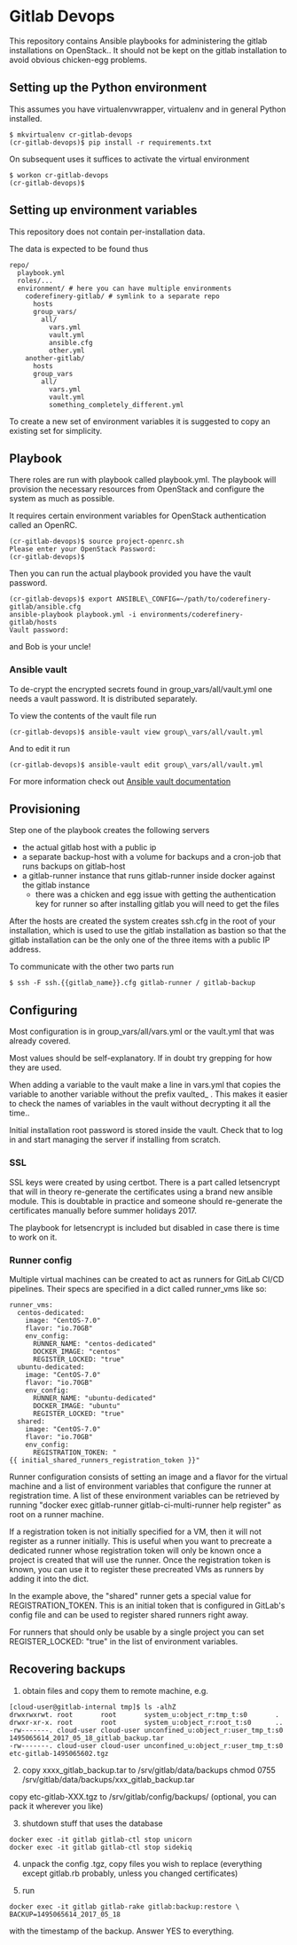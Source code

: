 # Gitlab Devops

This repository contains Ansible playbooks for administering the gitlab
installations on OpenStack.. It should not be kept on the gitlab installation
to avoid obvious chicken-egg problems.

## Setting up the Python environment

This assumes you have virtualenvwrapper, virtualenv and in general Python
installed.

    $ mkvirtualenv cr-gitlab-devops
    (cr-gitlab-devops)$ pip install -r requirements.txt

On subsequent uses it suffices to activate the virtual environment

    $ workon cr-gitlab-devops
    (cr-gitlab-devops)$

## Setting up environment variables

This repository does not contain per-installation data.

The data is expected to be found thus

```
repo/
  playbook.yml
  roles/...
  environment/ # here you can have multiple environments
    coderefinery-gitlab/ # symlink to a separate repo
      hosts
      group_vars/
        all/
          vars.yml
          vault.yml
          ansible.cfg
          other.yml
    another-gitlab/
      hosts
      group_vars
        all/
          vars.yml
          vault.yml
          something_completely_different.yml
```

To create a new set of environment variables it is suggested to copy an
existing set for simplicity.

## Playbook

There roles are run with playbook called playbook.yml. The playbook will provision
the necessary resources from OpenStack and configure the system as much as
possible.

It requires certain environment variables for OpenStack authentication called
an OpenRC.

    (cr-gitlab-devops)$ source project-openrc.sh
    Please enter your OpenStack Password:
    (cr-gitlab-devops)$

Then you can run the actual playbook provided you have the vault password.

    (cr-gitlab-devops)$ export ANSIBLE\_CONFIG=~/path/to/coderefinery-gitlab/ansible.cfg
    ansible-playbook playbook.yml -i environments/coderefinery-gitlab/hosts
    Vault password:

and Bob is your uncle!

### Ansible vault

To de-crypt the encrypted secrets found in group\_vars/all/vault.yml
one needs a vault password. It is distributed separately.

To view the contents of the vault file run

    (cr-gitlab-devops)$ ansible-vault view group\_vars/all/vault.yml

And to edit it run

    (cr-gitlab-devops)$ ansible-vault edit group\_vars/all/vault.yml

For more information check out  [Ansible vault
documentation](http://docs.ansible.com/ansible/playbooks_vault.html)

## Provisioning

Step one of the playbook creates the following servers

* the actual gitlab host with a public ip
* a separate backup-host with a volume for backups and a cron-job that runs
  backups on gitlab-host
* a gitlab-runner instance that runs gitlab-runner inside docker against the gitlab instance
  * there was a chicken and egg issue with getting the authentication key for
    runner so after installing gitlab you will need to get the files

After the hosts are created the system creates ssh.cfg in the root of your
installation, which is used to use the gitlab installation as bastion so that
the gitlab installation can be the only one of the three items with a public
IP address.

To communicate with the other two parts run

    $ ssh -F ssh.{{gitlab_name}}.cfg gitlab-runner / gitlab-backup

## Configuring

Most configuration is in group\_vars/all/vars.yml or the vault.yml that was
already covered.

Most values should be self-explanatory. If in doubt try grepping for how they
are used.

When adding a variable to the vault make a line in vars.yml that copies the
variable to another variable without the prefix vaulted\_ . This makes it
easier to check the names of variables in the vault without decrypting it all the time..

Initial installation root password is stored inside the vault. Check that to
log in and start managing the server if installing from scratch.

### SSL

SSL keys were created by using certbot. There is a part called letsencrypt
that will in theory re-generate the certificates using a brand new ansible
module. This is doubtable in practice and someone should re-generate the
certificates manually before summer holidays 2017.

The playbook for letsencrypt is included but disabled in case there is time to
work on it.

### Runner config

Multiple virtual machines can be created to act as runners for GitLab CI/CD
pipelines. Their specs are specified in a dict called runner_vms like so:

```
runner_vms:
  centos-dedicated:
    image: "CentOS-7.0"
    flavor: "io.70GB"
    env_config:
      RUNNER_NAME: "centos-dedicated"
      DOCKER_IMAGE: "centos"
      REGISTER_LOCKED: "true"
  ubuntu-dedicated:
    image: "CentOS-7.0"
    flavor: "io.70GB"
    env_config:
      RUNNER_NAME: "ubuntu-dedicated"
      DOCKER_IMAGE: "ubuntu"
      REGISTER_LOCKED: "true"
  shared:
    image: "CentOS-7.0"
    flavor: "io.70GB"
    env_config:
      REGISTRATION_TOKEN: "{{ initial_shared_runners_registration_token }}"
```

Runner configuration consists of setting an image and a flavor for the virtual
machine and a list of environment variables that configure the runner at
registration time. A list of these environment variables can be retrieved by
running "docker exec gitlab-runner gitlab-ci-multi-runner help register" as
root on a runner machine.

If a registration token is not initially specified for a VM, then it will not
register as a runner initially. This is useful when you want to precreate
a dedicated runner whose registration token will only be known once a project is
created that will use the runner. Once the registration token is known, you can
use it to register these precreated VMs as runners by adding it into the dict.

In the example above, the "shared" runner gets a special value for
REGISTRATION_TOKEN. This is an initial token that is configured in GitLab's
config file and can be used to register shared runners right away.

For runners that should only be usable by a single project you can set
REGISTER_LOCKED: "true" in the list of environment variables.

## Recovering backups

1) obtain files and copy them to remote machine, e.g.

```
[cloud-user@gitlab-internal tmp]$ ls -alhZ
drwxrwxrwt. root       root       system_u:object_r:tmp_t:s0       .
drwxr-xr-x. root       root       system_u:object_r:root_t:s0      ..
-rw-------. cloud-user cloud-user unconfined_u:object_r:user_tmp_t:s0
1495065614_2017_05_18_gitlab_backup.tar
-rw-------. cloud-user cloud-user unconfined_u:object_r:user_tmp_t:s0
etc-gitlab-1495065602.tgz
```

2)  copy  xxxx_gitlab_backup.tar to /srv/gitlab/data/backups
    chmod 0755 /srv/gitlab/data/backups/xxx_gitlab_backup.tar

  copy etc-gitlab-XXX.tgz to /srv/gitlab/config/backups/ (optional, you can
  pack it wherever you like)

3) shutdown stuff that uses the database

```
docker exec -it gitlab gitlab-ctl stop unicorn
docker exec -it gitlab gitlab-ctl stop sidekiq
```

4) unpack the config .tgz, copy files you wish to replace (everything except
gitlab.rb probably, unless you changed certificates)

5) run

```
docker exec -it gitlab gitlab-rake gitlab:backup:restore \
BACKUP=1495065614_2017_05_18
```

with the timestamp of the backup. Answer YES to everything.
